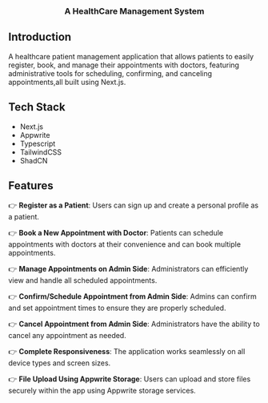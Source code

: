 
  <h3 align="center">A HealthCare Management System</h3>



## <a name="introduction">Introduction</a>

A healthcare patient management application that allows patients to easily register, book, and manage their appointments with doctors, featuring administrative tools for scheduling, confirming, and canceling appointments,all built using Next.js.

## <a name="tech-stack">Tech Stack</a>

- Next.js
- Appwrite
- Typescript
- TailwindCSS
- ShadCN

## <a name="features">Features</a>

👉 **Register as a Patient**: Users can sign up and create a personal profile as a patient.

👉 **Book a New Appointment with Doctor**: Patients can schedule appointments with doctors at their convenience and can book multiple appointments.

👉 **Manage Appointments on Admin Side**: Administrators can efficiently view and handle all scheduled appointments.

👉 **Confirm/Schedule Appointment from Admin Side**: Admins can confirm and set appointment times to ensure they are properly scheduled.

👉 **Cancel Appointment from Admin Side**: Administrators have the ability to cancel any appointment as needed.

👉 **Complete Responsiveness**: The application works seamlessly on all device types and screen sizes.

👉 **File Upload Using Appwrite Storage**: Users can upload and store files securely within the app using Appwrite storage services.

